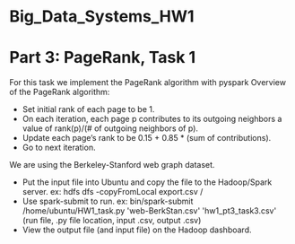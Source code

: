 # Big_Data_Systems_HW1

# Part 3: PageRank, Task 1

For this task we implement the PageRank algorithm with pyspark
Overview of the PageRank algorithm:
- Set initial rank of each page to be 1.
- On each iteration, each page p contributes to its outgoing neighbors a value of rank(p)/(# of outgoing neighbors of p).
- Update each page’s rank to be 0.15 + 0.85 * (sum of contributions).
- Go to next iteration.

We are using the Berkeley-Stanford web graph dataset. 
- Put the input file into Ubuntu and copy the file to the Hadoop/Spark server. ex: hdfs dfs -copyFromLocal export.csv /
- Use spark-submit to run. ex: bin/spark-submit /home/ubuntu/HW1_task.py 'web-BerkStan.csv' 'hw1_pt3_task3.csv' (run file, .py file location, input .csv, output .csv)
- View the output file (and input file) on the Hadoop dashboard. 
